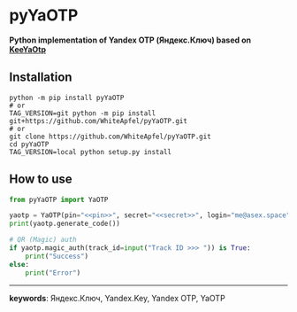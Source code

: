# pyYaOTP

**Python implementation of Yandex OTP (Яндекс.Ключ) based on [KeeYaOtp](https://github.com/norblik/KeeYaOtp)**

## Installation

```shall
python -m pip install pyYaOTP
# or
TAG_VERSION=git python -m pip install git+https://github.com/WhiteApfel/pyYaOTP.git
# or
git clone https://github.com/WhiteApfel/pyYaOTP.git
cd pyYaOTP
TAG_VERSION=local python setup.py install
```

## How to use

```python
from pyYaOTP import YaOTP

yaotp = YaOTP(pin="<<pin>>", secret="<<secret>>", login="me@asex.space")
print(yaotp.generate_code())

# QR (Magic) auth
if yaotp.magic_auth(track_id=input("Track ID >>> ")) is True:
    print("Success")
else:
    print("Error")
```

---

**keywords**: Яндекс.Ключ, Yandex.Key, Yandex OTP, YaOTP
